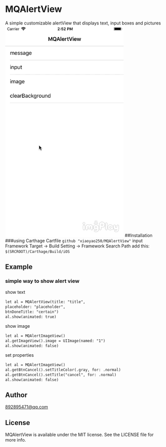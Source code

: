 # MQAlertView
A simple customizable alertView that displays text, input boxes and pictures
![Alt text](./Example/MQAlertView/MQAlertViewGif.png)
##Installation
###using Carthage
Cartfile
`github "xiaoyao250/MQAlertView"`
input Framework
Target -> Build Setting  ->  Framework Search Path add this:
`$(SRCROOT)/Carthage/Build/iOS`
## Example
### simple way to show alert view
show text
```
let al = MQAlertView(title: "title",
placeholder: "placeholder",
btnDoneTitle: "certain")
al.show(animated: true)
```
show image
```
let al = MQAlertImageView()
al.getImageView().image = UIImage(named: "1")
al.show(animated: false)
```
set properties
```
let al = MQAlertImageView()
al.getBtnCancel().setTitleColor(.gray, for: .normal)
al.getBtnCancel().setTitle("cancel", for: .normal)
al.show(animated: false)
```
## Author

892895471@qq.com

## License

MQAlertView is available under the MIT license. See the LICENSE file for more info.

